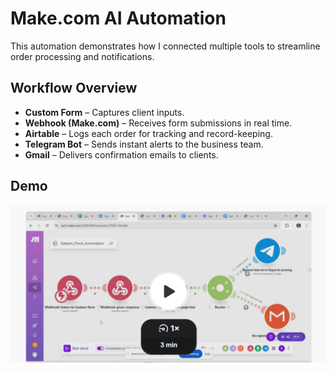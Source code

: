 # Make.com AI Automation 
This automation demonstrates how I connected multiple tools to streamline order processing and notifications.  

## Workflow Overview
- **Custom Form** – Captures client inputs.  
- **Webhook (Make.com)** – Receives form submissions in real time.  
- **Airtable** – Logs each order for tracking and record-keeping.  
- **Telegram Bot** – Sends instant alerts to the business team.  
- **Gmail** – Delivers confirmation emails to clients.  

## Demo
[![Image Alt Text](/images/Screenshot%202025-10-20%20230354.png)](https://www.loom.com/share/7169f340382a4386b212e22441a5309d)
